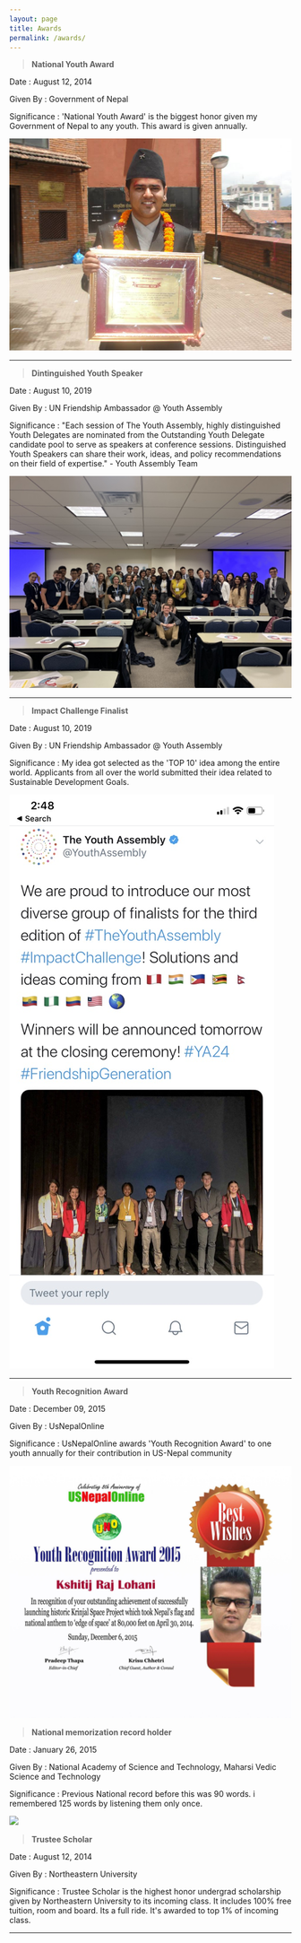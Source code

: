 ```yaml
---
layout: page
title: Awards
permalink: /awards/
---
```


> **National Youth Award**

Date : August 12, 2014

Given By : Government of Nepal

Significance : 'National Youth Award' is the biggest honor given my Government of Nepal to any youth. This award is given annually.

![](../assets/images/national_youth_award.png)

---

> **Dintinguished Youth Speaker**

Date : August 10, 2019

Given By : UN Friendship Ambassador @ Youth Assembly

Significance : "Each session of The Youth Assembly, highly distinguished Youth Delegates are nominated from the Outstanding Youth Delegate candidate pool to serve as speakers at conference sessions. Distinguished Youth Speakers can share their work, ideas, and policy recommendations on their field of expertise." - Youth Assembly Team

![](../assets/images/ya-ml.png)

---

> **Impact Challenge Finalist**

Date : August 10, 2019

Given By : UN Friendship Ambassador @ Youth Assembly

Significance : My idea got selected as the 'TOP 10' idea among the entire world. Applicants from all over the world submitted their idea related to Sustainable Development Goals.

![](../assets/images/ya-ic.png)

---

> **Youth Recognition Award**

Date : December 09, 2015

Given By : UsNepalOnline

Significance : UsNepalOnline awards 'Youth Recognition Award' to one youth annually for their contribution in US-Nepal community

![](../assets/images/youth_recognition_award.png)


> **National memorization record holder**

Date : January 26, 2015

Given By : National Academy of Science and Technology, Maharsi Vedic Science and Technology

Significance : Previous National record before this was 90 words. i remembered 125 words by listening them only once.

![](../assets/images/memory-certificate.png)


> **Trustee Scholar**

Date : August 12, 2014

Given By : Northeastern University

Significance : Trustee Scholar is the highest honor undergrad scholarship given by Northeastern University to its incoming class.
It includes 100% free tuition, room and board. Its a full ride. It's awarded to top 1% of incoming class.

---
